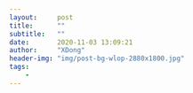 ```yaml
---
layout:     post
title:      ""
subtitle:   ""
date:       2020-11-03 13:09:21
author:     "XDong"
header-img: "img/post-bg-wlop-2880x1800.jpg"
tags:
    - 
---
```

